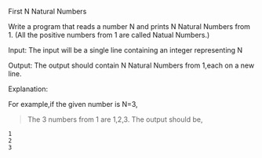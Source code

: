 First N Natural Numbers

Write a program that reads a number N and prints N Natural Numbers from 1.
(All the positive numbers from 1 are called Natual Numbers.)

Input:
The input will be a single line containing an integer representing N

Output:
The output should  contain N Natural Numbers from 1,each on a new line.

Explanation:

For example,if the given number is N=3,
  > The 3 numbers from 1 are 1,2,3.
The output should be,

    1
    2
    3
